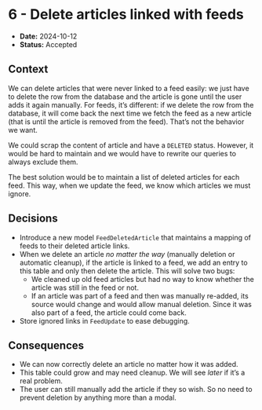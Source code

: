 <!--
SPDX-FileCopyrightText: 2023-2025 Legadilo contributors

SPDX-License-Identifier: CC-BY-SA-4.0
-->

# 6 - Delete articles linked with feeds

* **Date:** 2024-10-12
* **Status:** Accepted

## Context

We can delete articles that were never linked to a feed easily: we just have to delete the row from the database and the article is gone until the user adds it again manually.
For feeds, it’s different: if we delete the row from the database, it will come back the next time we fetch the feed as a new article (that is until the article is removed from the feed).
That’s not the behavior we want.

We could scrap the content of article and have a `DELETED` status.
However, it would be hard to maintain and we would have to rewrite our queries to always exclude them.

The best solution would be to maintain a list of deleted articles for each feed.
This way, when we update the feed, we know which articles we must ignore.


## Decisions

* Introduce a new model `FeedDeletedArticle` that maintains a mapping of feeds to their deleted article links.
* When we delete an article *no matter the way* (manually deletion or automatic cleanup), if the article is linked to a feed, we add an entry to this table and only then delete the article. This will solve two bugs:
  * We cleaned up old feed articles but had no way to know whether the article was still in the feed or not.
  * If an article was part of a feed and then was manually re-added, its source would change and would allow manual deletion. Since it was also part of a feed, the article could come back.
* Store ignored links in `FeedUpdate` to ease debugging.


## Consequences

* We can now correctly delete an article no matter how it was added.
* This table could grow and may need cleanup. We will see *later* if it’s a real problem.
* The user can still manually add the article if they so wish. So no need to prevent deletion by anything more than a modal.
